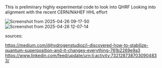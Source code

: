 This is preliminary highly experimental code to look into QHRF
Looking into alignment with the recent CERN/NikHEF HHL effort


![Screenshot from 2025-04-26 09-17-50](https://github.com/user-attachments/assets/b87db082-c15a-4e78-b3fe-01e4c6c05854)
![Screenshot from 2025-04-26 12-07-14](https://github.com/user-attachments/assets/5e2f9ab6-9d6d-42cf-980b-48e71923ed72)

sources: 

https://medium.com/@hydrogenstudioz/i-discovered-how-to-stabilize-quantum-superposition-and-it-changes-everything-761b2269e9a3
https://www.linkedin.com/feed/update/urn:li:activity:7321287387030904833/
